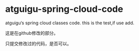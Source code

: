 # atguigu-spring-cloud-code
atguigu‘s spring cloud classes code.
this is the test,if use add.

这是在github修改的部分。


只提交修改过的代码，是否可以。

